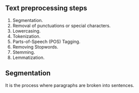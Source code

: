 ## Text preprocessing steps

1. Segmentation.
2. Removal of punctuations or special characters.
3. Lowercasing.
4. Tokenization.
5. Parts-of-Speech (POS) Tagging.
6. Removing Stopwords.
7. Stemming.
8. Lemmatization.

## Segmentation

It is the process where paragraphs are broken into sentences.



